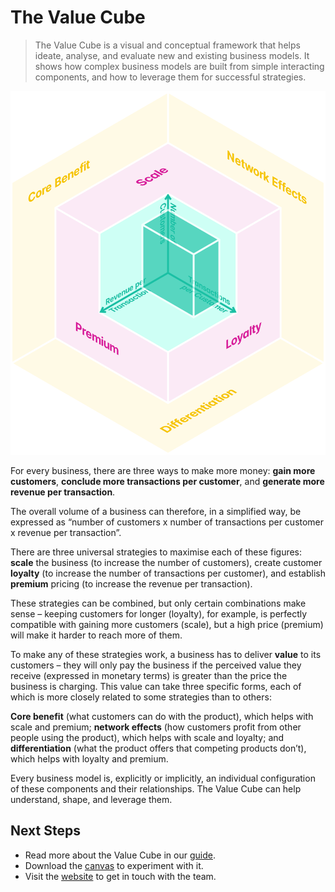 # The Value Cube

> The Value Cube is a visual and conceptual framework that helps ideate, analyse, and evaluate new and existing business models. It shows how complex business models are built from simple interacting components, and how to leverage them for successful strategies.

![The Value Cube](https://github.com/Value-Cube/docs/raw/main/illustrations/Full%20Cube.png)

For every business, there are three ways to make more money: **gain more customers**, **conclude more transactions per customer**, and **generate more revenue per transaction**.

The overall volume of a business can therefore, in a simplified way, be expressed as “number of customers x number of transactions per customer x revenue per transaction”.

There are three universal strategies to maximise each of these figures: **scale** the business (to increase the number of customers), create customer **loyalty** (to increase the number of transactions per customer), and establish **premium** pricing (to increase the revenue per transaction).

These strategies can be combined, but only certain combinations make sense – keeping customers for longer (loyalty), for example, is perfectly compatible with gaining more customers (scale), but a high price (premium) will make it harder to reach more of them.

To make any of these strategies work, a business has to deliver **value** to its customers – they will only pay the business if the perceived value they receive (expressed in monetary terms) is greater than the price the business is charging. This value can take three specific forms, each of which is more closely related to some strategies than to others:

**Core benefit** (what customers can do with the product), which helps with scale and premium; **network effects** (how customers profit from other people using the product), which helps with scale and loyalty; and **differentiation** (what the product offers that competing products don’t), which helps with loyalty and premium.

Every business model is, explicitly or implicitly, an individual configuration of these components and their relationships. The Value Cube can help understand, shape, and leverage them.

## Next Steps

- Read more about the Value Cube in our [guide](blob/main/Guide.pdf).
- Download the [canvas](blob/main/Canvas.pdf) to experiment with it.
- Visit the [website](https://valuecube.org) to get in touch with the team.
